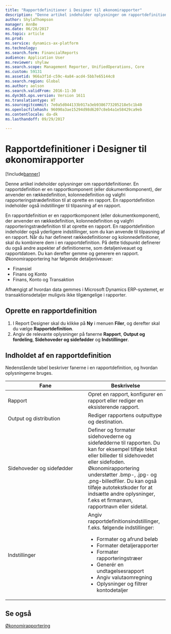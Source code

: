 ```yaml
---
title: "Rapportdefinitioner i Designer til økonomirapporter"
description: "Denne artikel indeholder oplysninger om rapportdefinitioner. En rapportdefinition er en rapportkomponent (eller dokumentkomponent), der anvender en rækkedefinition, kolonnedefinition og valgfri rapporteringstrædefinition til at oprette en rapport. En rapportdefinition indeholder også indstillinger til tilpasning af en rapport."
author: ShylaThompson
manager: AnnBe
ms.date: 06/20/2017
ms.topic: article
ms.prod: 
ms.service: dynamics-ax-platform
ms.technology: 
ms.search.form: FinancialReports
audience: Application User
ms.reviewer: shylaw
ms.search.scope: Management Reporter, UnifiedOperations, Core
ms.custom: 59131
ms.assetid: 966a3f1d-c59c-4a84-acd4-5bb7e65144c8
ms.search.region: Global
ms.author: aolson
ms.search.validFrom: 2016-11-30
ms.dyn365.ops.version: Version 1611
ms.translationtype: HT
ms.sourcegitcommit: 7e0a5d044133b917a3eb9386773205218e5c1b40
ms.openlocfilehash: 96090a3ae15294d98d6207c8eb4a1e58429ca9eb
ms.contentlocale: da-dk
ms.lasthandoff: 09/29/2017

---
```


# <a name="report-definitions-in-financial-report-designer"></a>Rapportdefinitioner i Designer til økonomirapporter

[!include[banner](../includes/banner.md)]


Denne artikel indeholder oplysninger om rapportdefinitioner. En rapportdefinition er en rapportkomponent (eller dokumentkomponent), der anvender en rækkedefinition, kolonnedefinition og valgfri rapporteringstrædefinition til at oprette en rapport. En rapportdefinition indeholder også indstillinger til tilpasning af en rapport. 

En rapportdefinition er en rapportkomponent (eller dokumentkomponent), der anvender en rækkedefinition, kolonnedefinition og valgfri rapporteringstrædefinition til at oprette en rapport. En rapportdefinition indeholder også yderligere indstillinger, som du kan anvende til tilpasning af en rapport. Når du har defineret rækkedefinitioner og kolonnedefinitioner, skal du kombinere dem i en rapportdefinition. På dette tidspunkt definerer du også andre aspekter af definitionerne, som detaljeniveauet og rapportdatoen. Du kan derefter gemme og generere en rapport. Økonomirapportering har følgende detaljeniveauer:

-   Finansiel
-   Finans og Konto
-   Finans, Konto og Transaktion

Afhængigt af hvordan data gemmes i Microsoft Dynamics ERP-systemet, er transaktionsdetaljer muligvis ikke tilgængelige i rapporter.

## <a name="create-a-report-definition"></a>Oprette en rapportdefinition
1.  I Report Designer skal du klikke på **Ny** i menuen **Filer**, og derefter skal du vælge **Rapportdefinition**.
2.  Angiv de relevante oplysninger på fanerne **Rapport**, **Output og fordeling**, **Sidehoveder og sidefødder** og **Indstillinger**.

## <a name="contents-of-a-report-definition"></a>Indholdet af en rapportdefinition
Nedenstående tabel beskriver fanerne i en rapportdefinition, og hvordan oplysningerne bruges.

<table>
<colgroup>
<col width="50%" />
<col width="50%" />
</colgroup>
<thead>
<tr class="header">
<th>Fane</th>
<th>Beskrivelse</th>
</tr>
</thead>
<tbody>
<tr class="odd">
<td>Rapport</td>
<td>Opret en rapport, konfigurer en rapport eller rediger en eksisterende rapport.</td>
</tr>
<tr class="even">
<td>Output og distribution</td>
<td>Rediger rapportens outputtype og destination.</td>
</tr>
<tr class="odd">
<td>Sidehoveder og sidefødder</td>
<td>Definer og formater sidehovederne og sidefødderne til rapporten. Du kan for eksempel tilføje tekst eller billeder til sidehovedet eller sidefoden. Økonomirapportering understøtter .bmp-, .jpg- og .png-billedfiler. Du kan også tilføje autotekstkoder for at indsætte andre oplysninger, f.eks et firmanavn, rapportnavn eller sidetal.</td>
</tr>
<tr class="even">
<td>Indstillinger</td>
<td>Angiv rapportdefinitionsindstillinger, f.eks. følgende indstillinger:
<ul>
<li>Formater og afrund beløb</li>
<li>Formater detaljerapporter</li>
<li>Formater rapporteringstræer</li>
<li>Generér en undtagelsesrapport</li>
<li>Angiv valutaomregning</li>
<li>Oplysninger og filtrer kontodetaljer</li>
</ul></td>
</tr>
</tbody>
</table>



<a name="see-also"></a>Se også
--------

[Økonomirapportering](financial-reporting-intro.md)




